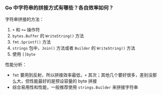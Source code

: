 ### Go 中字符串的拼接方式有哪些？各自效率如何？

字符串拼接的方法：
1. `+` 和 `+=` 操作符
2. `bytes.Buffer` 的 `WriteString()` 方法
3. `fmt.Sprintf()` 方法
4. `strings` 包中，`Join()` 方法或者 `Builder` 的 `WriteString()` 方法
5. 使用 `[]byte`

性能分析：
- `fmt` 要用到反射，所以拼接效率最低，`+` 其次；其他几个要好很多，差别没那么大，但性能最好的是预设容量的 byte 拼接
- 综合易用性和性能，一般推荐使用 `strings.Builder` 来拼接字符串